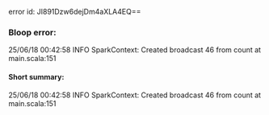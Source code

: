 error id: JI891Dzw6dejDm4aXLA4EQ==
### Bloop error:

25/06/18 00:42:58 INFO SparkContext: Created broadcast 46 from count at main.scala:151
#### Short summary: 

25/06/18 00:42:58 INFO SparkContext: Created broadcast 46 from count at main.scala:151